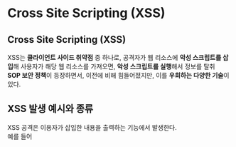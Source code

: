 # Cross Site Scripting (XSS)  
## Cross Site Scripting (XSS)  
XSS는 **클라이언트 사이드 취약점** 중 하나로, 공격자가 웹 리소스에 **악성 스크립트를 삽입**해 사용자가 해당 웹 리소스를 가져오면, **악성 스크립트를 실행**해서 정보를 탈취  
**SOP 보안 정책**이 등장하면서, 이전에 비해 힘들어졌지만, 이를 **우회하는 다양한 기술**이 있다.  
## XSS 발생 예시와 종류  
XSS 공격은 이용자가 삽입한 내용을 출력하는 기능에서 발생한다.  
예를 들어 **<script>** 등을 이용해 악성 스크립트를 만들어서 사용자가 실행하게 한다.  
XSS 종류는 다양하지만, 여기서는 4가지 정도 언급한다.  
1. Stored XSS : XSS에 사용되는 악성 스크립트가 **서버에 저장**되고 서버의 **응답에 담겨오는** XSS
2. Reflected XSS : XSS에 사용되는 악성 스크립트가 **URL에 삽입**되고 서버의 **응답에 담겨오는** XSS
3. DOM-based XSS : XSS에 사용되는 악성 스크립트가 **URL Fragment에 삽입**되는 XSS
4. Universal XSS : 클라이언트의 **브라우저** 혹은 **브라우저의 플러그인**에서 발생하는 취약점으로 **SOP 정책을 우회**하는 XSS  
## XSS 스크립트 예시  
아까 적었던 것처럼 **<script>** 를 통해 악성 스크립트를 만듭니다.  
즉, 자바스크립트를 주로 사용한다.  
# Stored XSS  
## Stored XSS  
Stored XSS : **서버의 데이터베이스** 또는 **파일** 등의 형태로 저장된 **악성 스크립트를 조회**할 때 발생하는 XSS  
# Reflected XSS  
## Reflected XSS  
Reflected XSS : 서버가 악성 스크립트가 담긴 요청을 출력할 때 발생함  
-> Stored XSS와는 다르게 **URL과 같은 이용자의 요청**에 의해 발생  
# 퀴즈  
1. 이용자의 요청에 악성 스크립트가 포함되는 XSS는?  
답 : Reflected XSS  
2. XSS 취약점이 발생하는 곳은?  
답 : 클라이언트 + 서버  
3. 다음 설명이 말하는 XSS로 올바른 것은?  
**공격 스크립트가 서버 내에 존재하는 데이터베이스 또는 파일 등의 형태로 저장되어 있다가 이용자가 저장된 공격 스크립트를 조회하는 순간 발생하는 형태의 XSS 입니다.**  
답 : Stored XSS    
